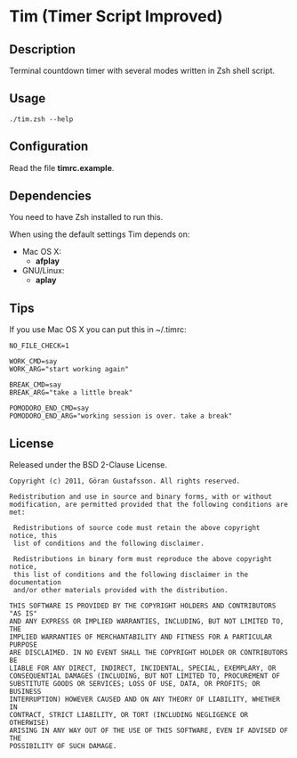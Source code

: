 Tim (Timer Script Improved)
===========================

Description
-----------
Terminal countdown timer with several modes written in Zsh shell script.

Usage
-----
	./tim.zsh --help

Configuration
-------------
Read the file **timrc.example**.

Dependencies
------------
You need to have Zsh installed to run this.

When using the default settings Tim depends on:

- Mac OS X:
  - **afplay**
- GNU/Linux:
  - **aplay**

Tips
----
If you use Mac OS X you can put this in ~/.timrc:

	NO_FILE_CHECK=1

	WORK_CMD=say
	WORK_ARG="start working again"

	BREAK_CMD=say
	BREAK_ARG="take a little break"

	POMODORO_END_CMD=say
	POMODORO_END_ARG="working session is over. take a break"

License
-------
Released under the BSD 2-Clause License.

	Copyright (c) 2011, Göran Gustafsson. All rights reserved.

	Redistribution and use in source and binary forms, with or without
	modification, are permitted provided that the following conditions are met:

	 Redistributions of source code must retain the above copyright notice, this
	 list of conditions and the following disclaimer.

	 Redistributions in binary form must reproduce the above copyright notice,
	 this list of conditions and the following disclaimer in the documentation
	 and/or other materials provided with the distribution.

	THIS SOFTWARE IS PROVIDED BY THE COPYRIGHT HOLDERS AND CONTRIBUTORS "AS IS"
	AND ANY EXPRESS OR IMPLIED WARRANTIES, INCLUDING, BUT NOT LIMITED TO, THE
	IMPLIED WARRANTIES OF MERCHANTABILITY AND FITNESS FOR A PARTICULAR PURPOSE
	ARE DISCLAIMED. IN NO EVENT SHALL THE COPYRIGHT HOLDER OR CONTRIBUTORS BE
	LIABLE FOR ANY DIRECT, INDIRECT, INCIDENTAL, SPECIAL, EXEMPLARY, OR
	CONSEQUENTIAL DAMAGES (INCLUDING, BUT NOT LIMITED TO, PROCUREMENT OF
	SUBSTITUTE GOODS OR SERVICES; LOSS OF USE, DATA, OR PROFITS; OR BUSINESS
	INTERRUPTION) HOWEVER CAUSED AND ON ANY THEORY OF LIABILITY, WHETHER IN
	CONTRACT, STRICT LIABILITY, OR TORT (INCLUDING NEGLIGENCE OR OTHERWISE)
	ARISING IN ANY WAY OUT OF THE USE OF THIS SOFTWARE, EVEN IF ADVISED OF THE
	POSSIBILITY OF SUCH DAMAGE.

